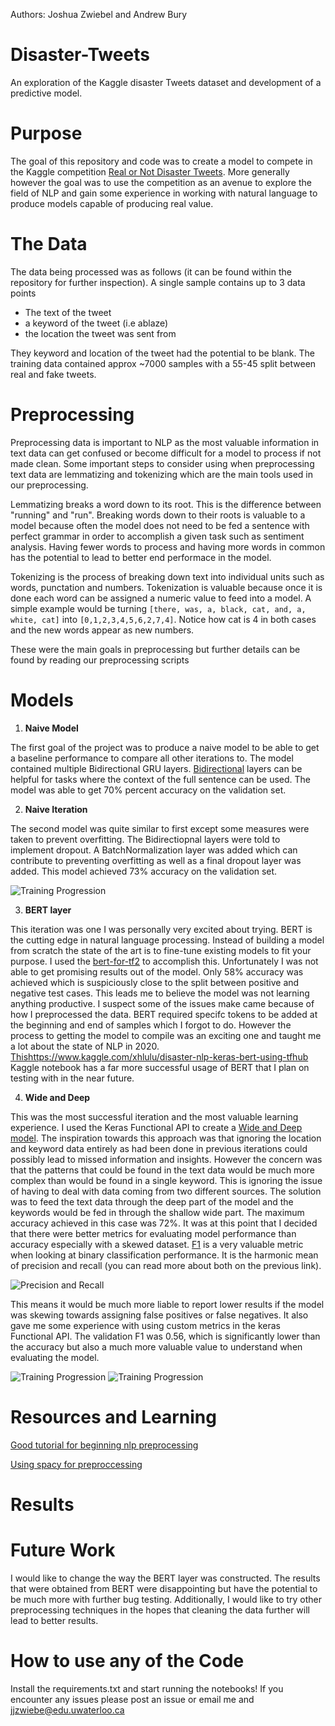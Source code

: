 Authors: Joshua Zwiebel and Andrew Bury
# Disaster-Tweets
An exploration of the Kaggle disaster Tweets dataset and development of a predictive model. 
# Purpose
The goal of this repository and code was to create a model to compete in the Kaggle competition [Real or Not Disaster Tweets](https://www.kaggle.com/c/nlp-getting-started). More generally however the goal was to use the competition as an avenue to explore the field of NLP and gain some experience in working with natural language to produce models capable of producing real value.

# The Data

The data being processed was as follows (it can be found within the repository for further inspection). A single sample contains up to 3 data points
- The text of the tweet
- a keyword of the tweet (i.e ablaze)
- the location the tweet was sent from

They keyword and location of the tweet had the potential to be blank. The training data contained approx ~7000 samples with a 55-45 split between real and fake tweets. 

# Preprocessing
Preprocessing data is important to NLP as the most valuable information in text data can get confused or become difficult for a model to process if not made clean. Some important steps to consider using when preprocessing text data are lemmatizing and tokenizing which are the main tools used in our preprocessing. 

Lemmatizing breaks a word down to its root. This is the difference between "running" and "run". Breaking words down to their roots is valuable to a model because often the model does not need to be fed a sentence with perfect grammar in order to accomplish a given task such as sentiment analysis. Having fewer words to process and having more words in common has the potential to lead to better end performace in the model. 

Tokenizing is the process of breaking down text into individual units such as words, punctation and numbers. Tokenization is valuable because once it is done each word can be assigned a numeric value to feed into a model. A simple example would be turning `[there, was, a, black, cat, and, a, white, cat]` into `[0,1,2,3,4,5,6,2,7,4]`. Notice how cat is 4 in both cases and the new words appear as new numbers.

These were the main goals in preprocessing but further details can be found by reading our preprocessing scripts


# Models
1. **Naive Model**

The first goal of the project was to produce a naive model to be able to get a baseline performance to compare all other iterations to. The model contained multiple Bidirectional GRU layers. [Bidirectional](https://machinelearningmastery.com/develop-bidirectional-lstm-sequence-classification-python-keras/) layers can be helpful for tasks where the context of the full sentence can be used.  The model was able to get 70% percent accuracy on the validation set.

2. **Naive Iteration**

The second model was quite similar to first except some measures were taken to prevent overfitting. The Bidirectiopnal layers were told to implement dropout. A BatchNormalization layer was added which can contribute to preventing overfitting as well as a final dropout layer was added. This model achieved 73% accuracy on the validation set.

![Training Progression](iterationacc.png)

3. **BERT layer**

This iteration was one I was personally very excited about trying. BERT is the cutting edge in natural language processing. Instead of building a model from scratch the state of the art is to fine-tune existing models to fit your purpose. I used the [bert-for-tf2](https://github.com/kpe/bert-for-tf2) to accomplish this. Unfortunately I was not able to get promising results out of the model. Only 58% accuracy was achieved which is suspiciously close to the split between positive and negative test cases. This leads me to believe the model was not learning anything productive. I suspect some of the issues make came because of how I preprocessed the data. BERT required specifc tokens to be added at the beginning and end of samples which I forgot to do. However the process to getting the model to compile was an exciting one and taught me a lot about the state of NLP in 2020. [This]()https://www.kaggle.com/xhlulu/disaster-nlp-keras-bert-using-tfhub Kaggle notebook has a far more successful usage of BERT that I plan on testing with in the near future. 

4. **Wide and Deep**

This was the most successful iteration and the most valuable learning experience. I used the Keras Functional API to create a [Wide and Deep model](https://ai.googleblog.com/2016/06/wide-deep-learning-better-together-with.html). The inspiration towards this approach was that ignoring the location and keyword data entirely as had been done in previous iterations could possibly lead to missed information and insights. However the concern was that the patterns that could be found in the text data would be much more complex than would be found in a single keyword. This is ignoring the issue of having to deal with data coming from two different sources. The solution was to feed the text data through the deep part of the model and the keywords would be fed in through the shallow wide part. The maximum accuracy achieved in this case was 72%. It was at this point that I decided that there were better metrics for evaluating model performance than accuracy especially with a skewed dataset. [F1](https://en.wikipedia.org/wiki/F1_score) is a very valuable metric when looking at binary classification performance. It is the harmonic mean of precision and recall (you can read more about both on the previous link).

![Precision and Recall](Precisionrecall.svg.png)

This means it would be much more liable to report lower results if the model was skewing towards assigning false positives or false negatives. It also gave me some experience with using custom metrics in the keras Functional API. The validation F1 was 0.56, which is significantly lower than the accuracy but also a much more valuable value to understand when evaluating the model.

![Training Progression](widendeepacc.png)
![Training Progression](widendeepf1.png)

# Resources and Learning
[Good tutorial for beginning nlp preprocessing](https://towardsdatascience.com/nlp-for-beginners-cleaning-preprocessing-text-data-ae8e306bef0f)

[Using spacy for preproccessing](https://stackabuse.com/python-for-nlp-tokenization-stemming-and-lemmatization-with-spacy-library/)

# Results 

# Future Work
I would like to change the way the BERT layer was constructed. The results that were obtained from BERT were disappointing but have the potential to be much more with further bug testing. Additionally, I would like to try other preprocessing techniques in the hopes that cleaning the data further will lead to better results. 
# How to use any of the Code
Install the requirements.txt and start running the notebooks! If you encounter any issues please post an issue or email me and jjzwiebe@edu.uwaterloo.ca
